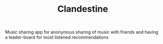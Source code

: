 <h1 align="center">
  Clandestine
</h1>

<p>&nbsp;</p>

Music sharing app for anonymous sharing of music with friends and having a leader-board for most listened recommendations
